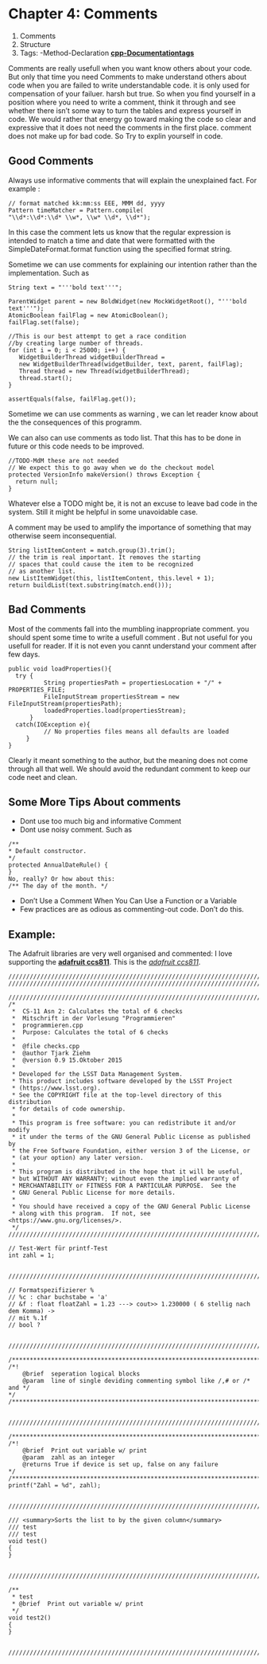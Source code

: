 # Chapter 4: Comments

1. Comments
2. Structure
3. Tags:
          -Method-Declaration **[cpp-Documentationtags](https://docs.microsoft.com/de-de/cpp/build/reference/delimiters-for-visual-cpp-documentation-tags?view=msvc-160)**


Comments are really usefull when you want know others about your code. But only that time you need Comments to make understand others about code when you are failed to write understandable code. it is only used for compensation of your failuer. harsh but true.
 So when you find yourself in a position where you need to write a comment, think it
through and see whether there isn’t some way to turn the tables and express yourself in
code. We would rather that energy go toward making the code so clear and expressive that it
does not need the comments in the first place. comment does not make up for bad code. So Try to explin yourself in code.

## Good Comments
Always use informative comments that will explain the unexplained fact. For example :

```
// format matched kk:mm:ss EEE, MMM dd, yyyy
Pattern timeMatcher = Pattern.compile(
"\\d*:\\d*:\\d* \\w*, \\w* \\d*, \\d*");
```

In this case the comment lets us know that the regular expression is intended to match a
time and date that were formatted with the SimpleDateFormat.format function using the
specified format string.

Sometime we can use comments for explaining our intention rather than the implementation. Such as

```
String text = "'''bold text'''";

ParentWidget parent = new BoldWidget(new MockWidgetRoot(), "'''bold text'''");
AtomicBoolean failFlag = new AtomicBoolean();
failFlag.set(false);

//This is our best attempt to get a race condition
//by creating large number of threads.
for (int i = 0; i < 25000; i++) {
   WidgetBuilderThread widgetBuilderThread =
   new WidgetBuilderThread(widgetBuilder, text, parent, failFlag);
   Thread thread = new Thread(widgetBuilderThread);
   thread.start();
}

assertEquals(false, failFlag.get());
```

Sometime we can use comments as warning , we can let reader know about the the consequences of this programm. 

We can also can use comments as todo list. That this has to be done in future or this code needs to be improved. 

```
//TODO-MdM these are not needed
// We expect this to go away when we do the checkout model
protected VersionInfo makeVersion() throws Exception {
  return null;
}
```
Whatever else a TODO might be, it is not an excuse to leave bad code in
the system. Still it might be helpful in some unavoidable case.

A comment may be used to amplify the importance of something that may otherwise seem
inconsequential.
```
String listItemContent = match.group(3).trim();
// the trim is real important. It removes the starting
// spaces that could cause the item to be recognized
// as another list.
new ListItemWidget(this, listItemContent, this.level + 1);
return buildList(text.substring(match.end()));
```

## Bad Comments

Most of the comments fall into the mumbling inappropriate comment. you should spent some time to write a usefull comment . But not useful for you usefull for reader. If it is not even you cannt understand your comment after few days. 

```
public void loadProperties(){
  try {
          String propertiesPath = propertiesLocation + "/" + PROPERTIES_FILE;
          FileInputStream propertiesStream = new FileInputStream(propertiesPath);
          loadedProperties.load(propertiesStream);
      }
  catch(IOException e){
          // No properties files means all defaults are loaded
     }
}
```

Clearly it meant something to the
author, but the meaning does not come through all that well.
We should avoid the redundant comment to keep our code neet and clean. 


## Some More Tips About comments
* Dont use too much big and informative Comment
* Dont use noisy comment. Such as
```
/**
* Default constructor.
*/
protected AnnualDateRule() {
}
No, really? Or how about this:
/** The day of the month. */
```
* Don’t Use a Comment When You Can Use a Function or a Variable
* Few practices are as odious as commenting-out code. Don’t do this.

## Example:
The Adafruit libraries are very well organised and commented:
I love supporting the **[adafruit ccs811](https://github.com/adafruit/Adafruit_CCS811/blob/master/Adafruit_CCS811.cpp)**.
This is the *[adafruit ccs811](https://github.com/adafruit/Adafruit_CCS811/blob/master/Adafruit_CCS811.cpp)*.

```
///////////////////////////////////////////////////////////////////////////////////////////////////////////////////////////////////////////
///////////////////////////////////////////////////////////////////////////////////////////////////////////////////////////////////////////

///////////////////////////////////////////////////////////////////////////////////////////////////////////////////////////////////////////
/*
 *  CS-11 Asn 2: Calculates the total of 6 checks
 *  Mitschrift in der Vorlesung "Programmieren"
 *  programmieren.cpp
 *  Purpose: Calculates the total of 6 checks
 *  
 *  @file checks.cpp
 *  @author Tjark Ziehm
 *  @version 0.9 15.Oktober 2015 
 *
 * Developed for the LSST Data Management System.
 * This product includes software developed by the LSST Project
 * (https://www.lsst.org).
 * See the COPYRIGHT file at the top-level directory of this distribution
 * for details of code ownership.
 *
 * This program is free software: you can redistribute it and/or modify
 * it under the terms of the GNU General Public License as published by
 * the Free Software Foundation, either version 3 of the License, or
 * (at your option) any later version.
 *
 * This program is distributed in the hope that it will be useful,
 * but WITHOUT ANY WARRANTY; without even the implied warranty of
 * MERCHANTABILITY or FITNESS FOR A PARTICULAR PURPOSE.  See the
 * GNU General Public License for more details.
 *
 * You should have received a copy of the GNU General Public License
 * along with this program.  If not, see <https://www.gnu.org/licenses/>.
 */
///////////////////////////////////////////////////////////////////////////////////////////////////////////////////////////////////////////

// Test-Wert für printf-Test
int zahl = 1;


///////////////////////////////////////////////////////////////////////////////////////////////////////////////////////////////////////////

// Formatspezifizierer %
// %c : char buchstabe = 'a'
// &f : float floatZahl = 1.23 ---> cout>> 1.230000 ( 6 stellig nach dem Komma) ->
// mit %.1f
// bool ?


///////////////////////////////////////////////////////////////////////////////////////////////////////////////////////////////////////////

/**************************************************************************/
/*!    
    @brief  seperation logical blocks
    @param  line of single deviding commenting symbol like /,# or /* and */    
*/
/**************************************************************************/


///////////////////////////////////////////////////////////////////////////////////////////////////////////////////////////////////////////

/**************************************************************************/
/*!    
    @brief  Print out variable w/ print 
    @param  zahl as an integer
    @returns True if device is set up, false on any failure
*/
/**************************************************************************/
printf("Zahl = %d", zahl);


///////////////////////////////////////////////////////////////////////////////////////////////////////////////////////////////////////////

/// <summary>Sorts the list to by the given column</summary>
/// test
/// test
void test()
{
}


///////////////////////////////////////////////////////////////////////////////////////////////////////////////////////////////////////////

/**
 * test 
 * @brief  Print out variable w/ print 
 */
void test2()
{
}


///////////////////////////////////////////////////////////////////////////////////////////////////////////////////////////////////////////



```




